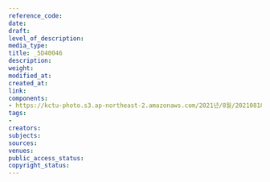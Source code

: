 ```yaml
---
reference_code: 
date: 
draft: 
level_of_description: 
media_type: 
title: _5D40046
description: 
weight: 
modified_at: 
created_at: 
link: 
components:
- https://kctu-photo.s3.ap-northeast-2.amazonaws.com/2021년/8월/20210818_양경수+민주노총+위원장+출입기자단+기자간담회/_5D40046.jpg
tags:
- 
creators: 
subjects: 
sources: 
venues: 
public_access_status: 
copyright_status: 
---
```

